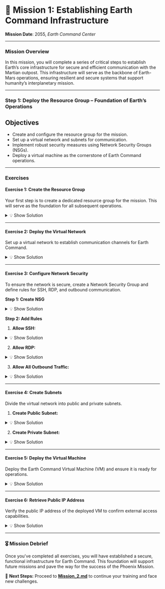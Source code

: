 # **🌌 Mission 1: Establishing Earth Command Infrastructure**

**Mission Date**: 2055, _Earth Command Center_

---

### **Mission Overview**

In this mission, you will complete a series of critical steps to establish Earth’s core infrastructure for secure and efficient communication with the Martian outpost. This infrastructure will serve as the backbone of Earth-Mars operations, ensuring resilient and secure systems that support humanity’s interplanetary mission.

---

### **Step 1: Deploy the Resource Group – Foundation of Earth’s Operations**

## **Objectives**

- Create and configure the resource group for the mission.
- Set up a virtual network and subnets for communication.
- Implement robust security measures using Network Security Groups (NSGs).
- Deploy a virtual machine as the cornerstone of Earth Command operations.

---

### **Exercises**

#### **Exercise 1: Create the Resource Group**

Your first step is to create a dedicated resource group for the mission. This will serve as the foundation for all subsequent operations.

<details>
<summary>💡 Show Solution</summary>

```bash
az group create --name EarthCommand_RG --location francecentral --tags asset_owner="email@test.com" asset_project_desc="Phoenix Mission earth" asset_project_end="2025-12-31"
```

</details>

---

#### **Exercise 2: Deploy the Virtual Network**

Set up a virtual network to establish communication channels for Earth Command.

<details>
<summary>💡 Show Solution</summary>

```bash
az network vnet create --name EarthComm_Network --resource-group EarthCommand_RG --location francecentral --address-prefixes 10.1.0.0/16
```

</details>

---

#### **Exercise 3: Configure Network Security**

To ensure the network is secure, create a Network Security Group and define rules for SSH, RDP, and outbound communication.

**Step 1: Create NSG**

<details>
<summary>💡 Show Solution</summary>

```bash
az network nsg create --name Earth_NSG --resource-group EarthCommand_RG --location francecentral
```

</details>

**Step 2: Add Rules**

1. **Allow SSH:**

<details>
<summary>💡 Show Solution</summary>

```bash
az network nsg rule create --name Allow-SSH --nsg-name Earth_NSG --resource-group EarthCommand_RG --priority 100 --direction Inbound --access Allow --protocol Tcp --source-port-range "*" --destination-port-range 22 --source-address-prefix 203.0.113.0/24 --destination-address-prefix "*"
```

</details>

2. **Allow RDP:**

<details>
<summary>💡 Show Solution</summary>

```bash
az network nsg rule create --name Allow-RDP --nsg-name Earth_NSG --resource-group EarthCommand_RG --priority 110 --direction Inbound --access Allow --protocol Tcp --source-port-range "*" --destination-port-range 3389 --source-address-prefix 203.0.113.0/24 --destination-address-prefix "*"
```

</details>

3. **Allow All Outbound Traffic:**

<details>
<summary>💡 Show Solution</summary>

```bash
az network nsg rule create --name Allow-All-Outbound --nsg-name Earth_NSG --resource-group EarthCommand_RG --priority 100 --direction Outbound --access Allow --protocol "" --source-port-range "" --destination-port-range "" --source-address-prefix "" --destination-address-prefix "*"
```

</details>

---

#### **Exercise 4: Create Subnets**

Divide the virtual network into public and private subnets.

1. **Create Public Subnet:**

<details>
<summary>💡 Show Solution</summary>

```bash
az network vnet subnet create --name Earth_PublicSubnet --vnet-name EarthComm_Network --resource-group EarthCommand_RG --address-prefixes 10.1.1.0/24
```

</details>

2. **Create Private Subnet:**

<details>
<summary>💡 Show Solution</summary>

```bash
az network vnet subnet create --name Earth_PrivateSubnet --vnet-name EarthComm_Network --resource-group EarthCommand_RG --address-prefixes 10.1.2.0/24
```

</details>

---

#### **Exercise 5: Deploy the Virtual Machine**

Deploy the Earth Command Virtual Machine (VM) and ensure it is ready for operations.

<details>
<summary>💡 Show Solution</summary>

```bash
az vm create --name EarthVM --resource-group EarthCommand_RG --location francecentral --nics EarthVM_NIC --size Standard_B2ms --image UbuntuLTS --admin-username ubuntuadmin --admin-password "admin_password123" --tags asset_owner="un email" asset_project_desc="Phoenix Mission earth" asset_project_start="2024-10-16" asset_project_end="2025-12-31" availability1=1 availability2=15 maintenance1=monday maintenance2=friday shutdownaftermaintenance=no barcode="barcode" autostart=no Auto-shutdown=no autoshutdown=no --assign-identity --os-disk-name EarthVM_OSDisk --os-disk-caching ReadWrite --os-disk-storage-account-type Standard_LRS
```

</details>

---

#### **Exercise 6: Retrieve Public IP Address**

Verify the public IP address of the deployed VM to confirm external access capabilities.

<details>
<summary>💡 Show Solution</summary>

```bash
az network public-ip show --name EarthVM_PublicIP --resource-group EarthCommand_RG --query ipAddress --output tsv
```

</details>

---

### **🎖️ Mission Debrief**

Once you've completed all exercises, you will have established a secure, functional infrastructure for Earth Command. This foundation will support future missions and pave the way for the success of the Phoenix Mission.

🚀 **Next Steps:** Proceed to **[Mission_2.md](Mission_2.md)** to continue your training and face new challenges.
